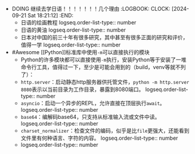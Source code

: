 - DOING 继续去学日语！！！！！！！几个理由
  :LOGBOOK:
  CLOCK: [2024-09-21 Sat 18:21:12]
  :END:
	- 日语的绘画教程
	  logseq.order-list-type:: number
	- 日语的黄油
	  logseq.order-list-type:: number
	- 日本对中国的前三十年有很多研究，其中甚至有很多正面的研究和评价，值得一学
	  logseq.order-list-type:: number
- #Awesome [[Python]]标准库中使用`-m`可以直接执行的模块
	- Python的许多模块都可以直接使用`-m`执行，安装Python等于安装了一堆命令行工具，值得过一下，至少是可能会用到的（build，venv等就不列了）：
	- `http.server`：启动静态http服务器供托管文件，`python -m http.server 8080`表示以当前目录为工作目录，暴露到8080端口。
	  logseq.order-list-type:: number
	- `asyncio`：启动一个异步的REPL，允许直接在顶层执行`await`。
	  logseq.order-list-type:: number
	- `base64`：编解码base64，只支持从标准输入流或文件中读。
	  logseq.order-list-type:: number
	- `charset_normalizer`：检查文件的编码，似乎是比`file`更强大，还能看到文件里有何种语言、字符的内容。
	  logseq.order-list-type:: number
	- logseq.order-list-type:: number